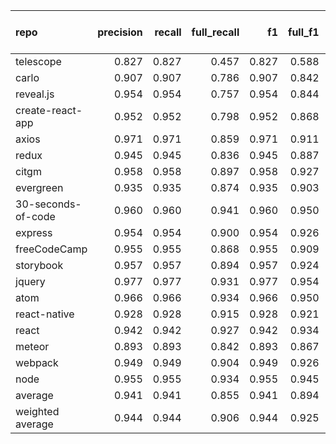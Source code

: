 | repo               |   precision |   recall |   full_recall |    f1 |   full_f1 |   ppcr |   support |   full_support |   Rules Number |   Average Rule Len |
|:-------------------|------------:|---------:|--------------:|------:|----------:|-------:|----------:|---------------:|---------------:|-------------------:|
| telescope          |       0.827 |    0.827 |         0.457 | 0.827 |     0.588 |  0.553 |       173 |            313 |              3 |                2.7 |
| carlo              |       0.907 |    0.907 |         0.786 | 0.907 |     0.842 |  0.866 |      1726 |           1992 |             49 |                5.9 |
| reveal.js          |       0.954 |    0.954 |         0.757 | 0.954 |     0.844 |  0.793 |      8584 |          10819 |             34 |               11.3 |
| create-react-app   |       0.952 |    0.952 |         0.798 | 0.952 |     0.868 |  0.838 |      2139 |           2552 |             16 |                6.3 |
| axios              |       0.971 |    0.971 |         0.859 | 0.971 |     0.911 |  0.885 |      5065 |           5725 |             18 |                6.7 |
| redux              |       0.945 |    0.945 |         0.836 | 0.945 |     0.887 |  0.885 |      8127 |           9185 |             32 |                7.6 |
| citgm              |       0.958 |    0.958 |         0.897 | 0.958 |     0.927 |  0.936 |      4656 |           4975 |             18 |                5.8 |
| evergreen          |       0.935 |    0.935 |         0.874 | 0.935 |     0.903 |  0.935 |     18350 |          19632 |             66 |               10.6 |
| 30-seconds-of-code |       0.960 |    0.960 |         0.941 | 0.960 |     0.950 |  0.981 |     10969 |          11185 |             19 |                6.1 |
| express            |       0.954 |    0.954 |         0.900 | 0.954 |     0.926 |  0.943 |     14711 |          15607 |             40 |                8.2 |
| freeCodeCamp       |       0.955 |    0.955 |         0.868 | 0.955 |     0.909 |  0.909 |     21577 |          23743 |             75 |                9.9 |
| storybook          |       0.957 |    0.957 |         0.894 | 0.957 |     0.924 |  0.935 |     36421 |          38971 |             81 |               10.2 |
| jquery             |       0.977 |    0.977 |         0.931 | 0.977 |     0.954 |  0.953 |     45964 |          48209 |             51 |               10.3 |
| atom               |       0.966 |    0.966 |         0.934 | 0.966 |     0.950 |  0.968 |    118276 |         122236 |             87 |                9.7 |
| react-native       |       0.928 |    0.928 |         0.915 | 0.928 |     0.921 |  0.987 |     89834 |          91060 |           1043 |               11.5 |
| react              |       0.942 |    0.942 |         0.927 | 0.942 |     0.934 |  0.984 |     82104 |          83401 |            491 |               13.5 |
| meteor             |       0.893 |    0.893 |         0.842 | 0.893 |     0.867 |  0.943 |    113475 |         120388 |           1411 |               13.6 |
| webpack            |       0.949 |    0.949 |         0.904 | 0.949 |     0.926 |  0.953 |     73835 |          77483 |            105 |               10.7 |
| node               |       0.955 |    0.955 |         0.934 | 0.955 |     0.945 |  0.978 |    192471 |         196735 |            818 |               12.0 |
| average            |       0.941 |    0.941 |         0.855 | 0.941 |     0.894 |  0.906 |     44655 |          46537 |            234 |                9.1 |
| weighted average   |       0.944 |    0.944 |         0.906 | 0.944 |     0.925 |  0.961 |           |                |                |                    |
